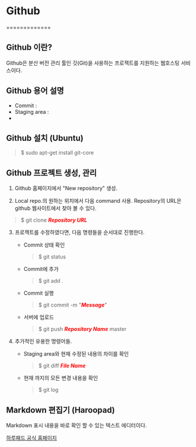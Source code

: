 # Github
=============

## Github 이란?
Github은 분산 버전 관리 툴인 깃(Git)을 사용하는 프로젝트를 지원하는 웹호스팅 서비스이다.

## Github 용어 설명
* Commit : 
* Staging area : 
* 

## Github 설치 (Ubuntu)
> $ sudo apt-get install git-core

## Github 프로젝트 생성, 관리
1. Github 홈페이지에서 "New repository" 생성.

2. Local repo.의 원하는 위치에서 다음 command 사용.
   Repository의 URL은 github 웹사이트에서 찾아 볼 수 있다.
> $ git clone <b style='color:red'>__*Repository URL*__</b>

3. 프로젝트를 수정하였다면, 다음 명령들을 순서대로 진행한다.
	* Commit 상태 확인
		> $ git status
	* Commit에 추가
		> $ git add .
	* Commit 실행
		> $ git commit -m "<b style='color:red'>__*Message*__</b>"
	* 서버에 업로드
		> $ git push <b style='color:red'>__*Repository Name*__</b> master

4. 추가적인 유용한 명령어들.
	* Staging area와 현재 수정된 내용의 차이를 확인
		> $ git diff <b style='color:red'>__*File Name*__</b>
	* 현재 까지의 모든 변경 내용을 확인
		> $ git log

## Markdown 편집기 (Haroopad)
Markdown 표시 내용을 바로 확인 할 수 있는 텍스트 에디터이다.

[하루패드 공식 홈페이지](http://pad.haroopress.com/user.html)